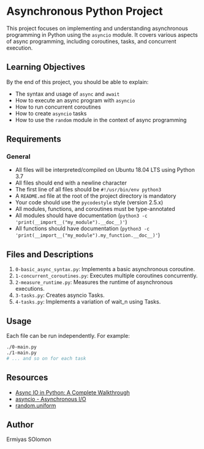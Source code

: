 # Asynchronous Python Project

This project focuses on implementing and understanding asynchronous programming in Python using the `asyncio` module. It covers various aspects of async programming, including coroutines, tasks, and concurrent execution.

## Learning Objectives

By the end of this project, you should be able to explain:

- The syntax and usage of `async` and `await`
- How to execute an async program with `asyncio`
- How to run concurrent coroutines
- How to create `asyncio` tasks
- How to use the `random` module in the context of async programming

## Requirements

### General

- All files will be interpreted/compiled on Ubuntu 18.04 LTS using Python 3.7
- All files should end with a newline character
- The first line of all files should be `#!/usr/bin/env python3`
- A `README.md` file at the root of the project directory is mandatory
- Your code should use the `pycodestyle` style (version 2.5.x)
- All modules, functions, and coroutines must be type-annotated
- All modules should have documentation (`python3 -c 'print(__import__("my_module").__doc__)'`)
- All functions should have documentation (`python3 -c 'print(__import__("my_module").my_function.__doc__)'`)

## Files and Descriptions

1. `0-basic_async_syntax.py`: Implements a basic asynchronous coroutine.
2. `1-concurrent_coroutines.py`: Executes multiple coroutines concurrently.
3. `2-measure_runtime.py`: Measures the runtime of asynchronous executions.
4. `3-tasks.py`: Creates asyncio Tasks.
5. `4-tasks.py`: Implements a variation of wait_n using Tasks.

## Usage

Each file can be run independently. For example:

```bash
./0-main.py
./1-main.py
# ... and so on for each task
```

## Resources

- [Async IO in Python: A Complete Walkthrough](https://realpython.com/async-io-python/)
- [asyncio - Asynchronous I/O](https://docs.python.org/3/library/asyncio.html)
- [random.uniform](https://docs.python.org/3/library/random.html#random.uniform)

## Author

Ermiyas SOlomon
